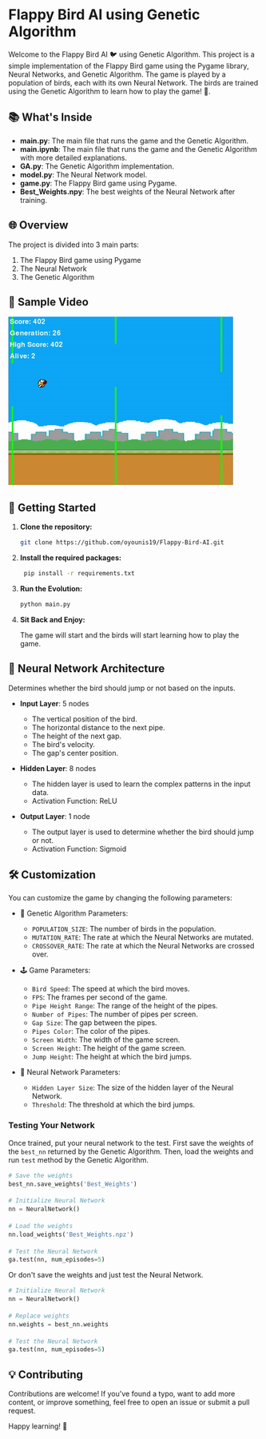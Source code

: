 # Flappy Bird AI using Genetic Algorithm

Welcome to the Flappy Bird AI 🐦 using Genetic Algorithm. This project is a simple implementation of the Flappy Bird game using the Pygame library, Neural Networks, and Genetic Algorithm. The game is played by a population of birds, each with its own Neural Network. The birds are trained using the Genetic Algorithm to learn how to play the game! 🤖.

## 📚 What's Inside

- **main.py**: The main file that runs the game and the Genetic Algorithm.
- **main.ipynb**: The main file that runs the game and the Genetic Algorithm with more detailed explanations.
- **GA.py**: The Genetic Algorithm implementation.
- **model.py**: The Neural Network model.
- **game.py**: The Flappy Bird game using Pygame.
- **Best_Weights.npy**: The best weights of the Neural Network after training.

## 🌐 Overview

The project is divided into 3 main parts:

1. The Flappy Bird game using Pygame
2. The Neural Network
3. The Genetic Algorithm

## 🎥 Sample Video

![Flappy Bird AI Playground Sample](assets/Sample.gif)

## 🚀 Getting Started

1. **Clone the repository:**

   ```bash
   git clone https://github.com/oyounis19/Flappy-Bird-AI.git
   ```

2. **Install the required packages:**

   ```bash
    pip install -r requirements.txt
   ```

3. **Run the Evolution:**

   ```bash
   python main.py
   ```

4. **Sit Back and Enjoy:**

   The game will start and the birds will start learning how to play the game.

## 🧠 Neural Network Architecture

Determines whether the bird should jump or not based on the inputs.

- **Input Layer**: 5 nodes

  - The vertical position of the bird.
  - The horizontal distance to the next pipe.
  - The height of the next gap.
  - The bird's velocity.
  - The gap's center position.

- **Hidden Layer**: 8 nodes

  - The hidden layer is used to learn the complex patterns in the input data.
  - Activation Function: ReLU

- **Output Layer**: 1 node

  - The output layer is used to determine whether the bird should jump or not.
  - Activation Function: Sigmoid

## 🛠️ Customization

You can customize the game by changing the following parameters:

- 🧬 Genetic Algorithm Parameters:

  - `POPULATION_SIZE`: The number of birds in the population.
  - `MUTATION_RATE`: The rate at which the Neural Networks are mutated.
  - `CROSSOVER_RATE`: The rate at which the Neural Networks are crossed over.

- 🕹️ Game Parameters:

  - `Bird Speed`: The speed at which the bird moves.
  - `FPS`: The frames per second of the game.
  - `Pipe Height Range`: The range of the height of the pipes.
  - `Number of Pipes`: The number of pipes per screen.
  - `Gap Size`: The gap between the pipes.
  - `Pipes Color`: The color of the pipes.
  - `Screen Width`: The width of the game screen.
  - `Screen Height`: The height of the game screen.
  - `Jump Height`: The height at which the bird jumps.

- 🧠 Neural Network Parameters:
  - `Hidden Layer Size`: The size of the hidden layer of the Neural Network.
  - `Threshold`: The threshold at which the bird jumps.

### Testing Your Network

Once trained, put your neural network to the test. First save the weights of the `best_nn` returned by the Genetic Algorithm. Then, load the weights and run `test` method by the Genetic Algorithm.

```python
# Save the weights
best_nn.save_weights('Best_Weights')

# Initialize Neural Network
nn = NeuralNetwork()

# Load the weights
nn.load_weights('Best_Weights.npz')

# Test the Neural Network
ga.test(nn, num_episodes=5)
```

Or don't save the weights and just test the Neural Network.

```python
# Initialize Neural Network
nn = NeuralNetwork()

# Replace weights
nn.weights = best_nn.weights

# Test the Neural Network
ga.test(nn, num_episodes=5)
```

## 💡 Contributing

Contributions are welcome! If you've found a typo, want to add more content, or improve something, feel free to open an issue or submit a pull request.

Happy learning! 🚀
